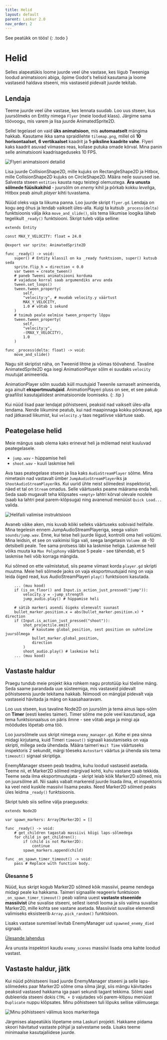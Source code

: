 ```yaml
---
title: Helid
layout: default
parent: Laskur 2.0
nav_order: 2
---
```


See peatükk on töös!
{: .todo }

# Helid

Selles alapeatükis loome juurde veel ühe vastase, kes liigub Tweeniga loodud animatsiooni abiga, õpime Godot's helisid kasutama ja loome vastaseid haldava stseeni, mis vastaseid pidevalt juurde tekitab.

## Lendaja

Teeme juurde veel ühe vastase, kes lennata suudab. Loo uus stseen, kus juursõlmeks on Entity nimega `Flyer` (meie loodud klass). Järgime sama töövoogu, mis varem ja lisa juurde AnimatedSprite2D.

Sellel tegelasel on vaid **üks animatsioon**, mis **automaatselt** mängima hakkab. Kasutame ikka sama spraidilehte `tilemap.png`, millel oli **10 horisontaalset**, **6 vertikaalset** kaadrit ja **1-piksline kaadrite vahe**. Flyeri kaks kaadrit asuvad viimases reas, kollase putuka omade kõrval. Mina panin selle animatsiooni kaadrisageduseks 10 FPS.

![Flyeri animatsiooni detailid](./pildid/helid/flyer-animatsioon.png)

Lisa juurde CollisionShape2D, mille kujuks on RectangleShape2D ja Hitbox, mille CollisionShape2D kujuks on CircleShape2D. Määra neile suurused ise. Salvesta stseen `entities` kausta nagu teistegi olemustega. **Ära unusta sõlmede füüsikakihid** - juursõlm on *enemy* kihil ja põrkab kokku *level*iga, Hitbox peab ainult *player* kihti tuvastama.

Nüüd oleks vaja ta liikuma panna. Loo juurde skript `flyer.gd`. Lendaja on kogu aeg õhus ja lendab vaikselt üles-alla. Kuigi ta kutsub `_process(delta)` funktsioonis välja ikka `move_and_slide()`, siis tema liikumise loogika läheb tegelikult `_ready()` funktsiooni. Skript tuleb välja selline:

```gdscript
extends Entity

const MAX_Y_VELOCITY: float = 24.0

@export var sprite: AnimatedSprite2D

func _ready() -> void:
	super() # Entity klassil on ka _ready funktsioon, super() kutsub seda
	sprite.flip_h = direction < 0.0
	var tween = create_tween()
	# paneb Tweeni animatsiooni korduma
	# vajaduse korral saab argumendiks arvu anda
	tween.set_loops()
	tween.tween_property(
		self,
		"velocity:y", # muudab velocity.y väärtust
		MAX_Y_VELOCITY,
		1.0 # võtab 1 sekund
	)
	# toimub peale eelmise tween_property lõppu
	tween.tween_property(
		self,
		"velocity:y",
		-(MAX_Y_VELOCITY),
		1.0
	)

func _process(delta: float) -> void:
	move_and_slide()
```

Nagu siit skriptist näha, on Tweenid lihtne ja võimas töövahend. Tavaline AnimatedSprite2D ega isegi AnimationPlayer sõlm ei suudaks `velocity` muutujat animeerida.

AnimationPlayer sõlm suudab küll muutujaid Tweenile sarnaselt animeerida, aga ainult **eksportmuutujaid**. AnimationPlayeri pluss on see, et see pakub graafilist kasutajaliidest animatsioonide loomiseks.
{: .tip }

Kui nüüd lisad paar lendajat põhistseeni, peaksid nad vaikselt üles-alla lendama. Nende liikumine peatub, kui nad maapinnaga kokku põrkavad, aga nad jätkavad liikumist, kui `velocity.y` taas negatiivse väärtuse saab.

## Peategelase helid

Meie mängus saab olema kaks erinevat heli ja mõlemad neist kuuluvad peategelasele.

-	`jump.wav` - hüppamise heli
-	`shoot.wav` - kuuli laskmise heli

Ava taas peategelase stseen ja lisa kaks `AudioStreamPlayer` sõlme. Mina nimetasin nad vastavalt ümber `JumpAudioStreamPlayer`iks ja `ShootAudioStreamPlayer`iks. Kui uurid ühte neist sõlmedest inspektorist, näed et tal on `Stream` omadus. Selle väärtuseks peame määrama enda heli. Seda saab mugavalt teha klõpsates `<empty>` lahtri kõrval olevale noolele (saab ka lahtri peal parem-klõpsuga) ning avanenud menüüst `Quick Load...` valida.

![Helifaili valimise instruktsioon](./pildid/helid/helifaili-valimine.png)

Avaneb väike aken, mis kuvab kõiki selleks väärtuseks sobivaid helifaile. Mina tegelesin ennem JumpAudioStreamPlayeriga, seega valisin `sounds/jump.wav`. Enne, kui teise heli juurde liigud, kontrolli oma heli volüümi. Mina leidsin, et see on vaikimisi liiga vali, seega langetasin `Volume dB` -10 detsibelli peale. Tee sama protsess läbi ka laskmise heliga. Laskmise helil võiks muuta ka `Max Polyphony` väärtuse 5 peale - see tähendab, et 5 laskmise heli võib korraga mängida.

Kui sõlmed on ette valmistatud, siis peame viimast korda `player.gd` skripti muutma. Meie heli sõlmede jaoks on vaja eksportmuutujaid ning on vaja leida õiged read, kus AudioStreamPlayeri `play()` funktsiooni kasutada.

```gdscript
	... (muu kood)
	if (is_on_floor() and Input.is_action_just_pressed("jump")):
		velocity.y = -jump_strength
		jump_audio.play() # hüppamise heli
	
	# sätib markeri asendi õigeks olenevalt suunast
	bullet_marker.position.x = abs(bullet_marker.position.x) * direction
	if (Input.is_action_just_pressed("shoot")):
		shot_projectile.emit(
			# kasutame global_position, sest position on suhteline juursõlmega
			bullet_marker.global_position,
			direction
		)
		shoot_audio.play() # laskmise heli
	... (muu kood)
```

## Vastaste haldur

Praegu tundub meie projekt ikka rohkem nagu prototüüp kui tõeline mäng. Seda saame parandada uue süsteemiga, mis vastaseid pidevalt põhistseenis juurde tekitama hakkab. Niimoodi on mängijal pidevalt vaja vastaseid hävitada ja mäng on kaasahaaravam.

Loo uus stseen, kus tavaline Node2D on juursõlm ja tema ainus laps-sõlm on **Timer** (eesti keeles taimer). Timer sõlme me pole veel kasutanud, aga tema funktsionaalsus on päris ilmne - see võtab aega ja mingi aja möödudes lõpetab oma töö.

Loo juursõlmele uus skript nimega `enemy_manager.gd`. Kohe ei pea sinna midagi kirjutama, kuid Timeri `timeout()` signaali kasutamiseks on vaja skripti, millega seda ühendada. Määra taimeri `Wait Time` väärtuseks inspektoris 2 sekundit, märgi tõeseks `Autostart` väärtus ja ühenda siis tema `timeout()` signaal skriptiga.

EnemyManager stseen peab teadma, kuhu loodud vastaseid asetada. Teeme nii, et Marker2D sõlmed märgivad kohti, kuhu vastane saab tekkida. Teeme seda ilma eksportmuutujata - skript leiab kõik Marker2D sõlmed, mis on juursõlme all. Nii saaks vabalt markereid juurde lisada ilma, et inspektoris ka veel neid kuskile massiivi lisama peaks. Need Marker2D sõlmed peaks üles leidma `_ready()` funktsioonis.

Skript tuleb siis selline välja praeguseks:

```gdscript
extends Node2D

var spawn_markers: Array[Marker2D] = []

func _ready() -> void:
	# get_children tagastab massiivi kõigi laps-sõlmedega
	for child in get_children():
		if (child is not Marker2D):
			continue
		spawn_markers.append(child)

func _on_spawn_timer_timeout() -> void:
	pass # Replace with function body.
```

### Ülesanne 5

Nüüd, kus skript kogub Marker2D sõlmed kõik massiivi, peame nendega midagi peale ka hakkama. Taimeri signaalile reageeriv funktsioon `_on_spawn_timer_timeout()` peab valima uuest **vastaste stseenide massiivist** ühe suvalise stseeni, sellest isendi looma ja siis valima suvalise Marker2D, mille kohta see vastane asetada. Massiivist suvalise elemendi valimiseks eksisteerib `Array.pick_random()` funktsioon.

Lisaks vastase suremisel levitab EnemyManager uut `spawned_enemy_died` signaali.

[Ülesande lahendus](../lahendused/ulesanne-5)

Ära unusta inspektori kaudu `enemy_scenes` massiivi lisada oma kahte loodud vastast.

## Vastaste haldur, jätk

Kui nüüd põhistseeni lisad juurde EnemyManager stseeni ja selle laps-sõlmedeks paar Marker2D sõlme oma silma järgi, siis mängu käivitades peaksid vastased hakkama iga paari sekundi tagant tekkima. Sõlmi saad dubleerida stseeni dokis `CTRL + D` vajutades või parem-klõpsu menüüst `Duplicate` nuppu klõpsates. Minu põhistseen tuli lõpuks sellise välimusega:

![Minu põhistseeni välimus koos markeritega](./pildid/helid/pohistseen-markeritega.png)

Järgmises alapeatükis lõpetame oma Laskuri projekti. Hakkame pidama skoori hävitatud vastaste põhjal ja salvestame seda. Lisaks teeme minimaalse kasutajaliidese juurde.